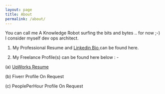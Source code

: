 ```yaml
---
layout: page
title: About
permalink: /about/
---
```


You can call me A Knowledge Robot surfing the bits and bytes .. for now ;-)
I consider myself dev ops architect.

1. My Professional Resume and <a href="https://www.linkedin.com/in/sanjay-anand-5599007/"> Linkedin Bio </a> can be found here.

2. My Freelance Profile(s) can be found here below : -

(a) <a href= "https://www.upwork.com/freelancers/~010ead929a4197a52f?s=1270387428129226752/"> UpWorks Resume </a>

(b) Fiverr Profile On Request

(c) PeoplePerHour Profile On Request
